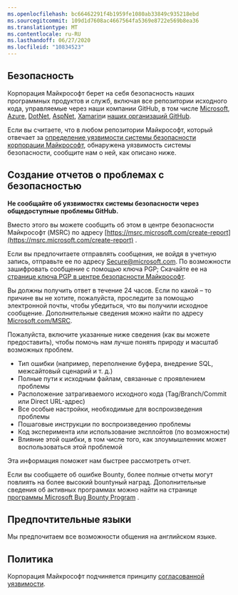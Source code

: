 ```yaml
---
ms.openlocfilehash: bc66462291f4b1959fe1080ab33849c935218ebd
ms.sourcegitcommit: 109d1d7608ac4667564fa5369e8722e569b8ea36
ms.translationtype: MT
ms.contentlocale: ru-RU
ms.lasthandoff: 06/27/2020
ms.locfileid: "10834523"
---
```

<!-- BEGIN MICROSOFT SECURITY.MD V0.0.5 BLOCK -->

## Безопасность

Корпорация Майкрософт берет на себя безопасность наших программных продуктов и служб, включая все репозитории исходного кода, управляемые через наши компании GitHub, в том числе [Microsoft](https://github.com/Microsoft), [Azure](https://github.com/Azure), [DotNet](https://github.com/dotnet), [AspNet](https://github.com/aspnet), [Xamarin](https://github.com/xamarin)и [наших организаций GitHub](https://opensource.microsoft.com/).

Если вы считаете, что в любом репозитории Майкрософт, который отвечает за [определение уязвимости системы безопасности корпорации Майкрософт](https://docs.microsoft.com/en-us/previous-versions/tn-archive/cc751383(v=technet.10)), обнаружена уязвимость системы безопасности, сообщите нам о ней, как описано ниже.

## Создание отчетов о проблемах с безопасностью

**Не сообщайте об уязвимостях системы безопасности через общедоступные проблемы GitHub.**

Вместо этого вы можете сообщить об этом в центре безопасности Майкрософт (MSRC) по адресу [https://msrc.microsoft.com/create-report](https://msrc.microsoft.com/create-report) .

Если вы предпочитаете отправлять сообщения, не войдя в учетную запись, отправьте ее по адресу [Secure@microsoft.com](mailto:secure@microsoft.com).  По возможности зашифровать сообщение с помощью ключа PGP; Скачайте ее на [странице ключа PGP в центре безопасности Майкрософт](https://www.microsoft.com/en-us/msrc/pgp-key-msrc).

Вы должны получить ответ в течение 24 часов. Если по какой – то причине вы не хотите, пожалуйста, проследите за помощью электронной почты, чтобы убедиться, что вы получили исходное сообщение. Дополнительные сведения можно найти по адресу [Microsoft.com/MSRC](https://www.microsoft.com/msrc). 

Пожалуйста, включите указанные ниже сведения (как вы можете предоставить), чтобы помочь нам лучше понять природу и масштаб возможных проблем.

  * Тип ошибки (например, переполнение буфера, внедрение SQL, межсайтовый сценарий и т. д.)
  * Полные пути к исходным файлам, связанные с проявлением проблемы
  * Расположение затрагиваемого исходного кода (Tag/Branch/Commit или Direct URL-адрес)
  * Все особые настройки, необходимые для воспроизведения проблемы
  * Пошаговые инструкции по воспроизведению проблемы
  * Код эксперимента или использование эксплойтов (по возможности)
  * Влияние этой ошибки, в том числе того, как злоумышленник может воспользоваться этой проблемой

Эта информация поможет нам быстрее рассмотреть отчет.

Если вы сообщаете об ошибке Bounty, более полные отчеты могут повлиять на более высокий bountyный наград. Дополнительные сведения об активных программах можно найти на странице [программы Microsoft Bug Bounty Program](https://microsoft.com/msrc/bounty) .

## Предпочтительные языки

Мы предпочитаем все возможности общения на английском языке.

## Политика

Корпорация Майкрософт подчиняется принципу [согласованной уязвимости](https://www.microsoft.com/en-us/msrc/cvd).

<!-- END MICROSOFT SECURITY.MD BLOCK -->